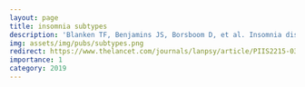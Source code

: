 ```yaml
---
layout: page
title: insomnia subtypes
description: 'Blanken TF, Benjamins JS, Borsboom D, et al. Insomnia disorder subtypes derived from life history and traits of affect and personality. Lancet Psychiatry'
img: assets/img/pubs/subtypes.png
redirect: https://www.thelancet.com/journals/lanpsy/article/PIIS2215-0366(18)30464-4/fulltext
importance: 1
category: 2019
---
```

